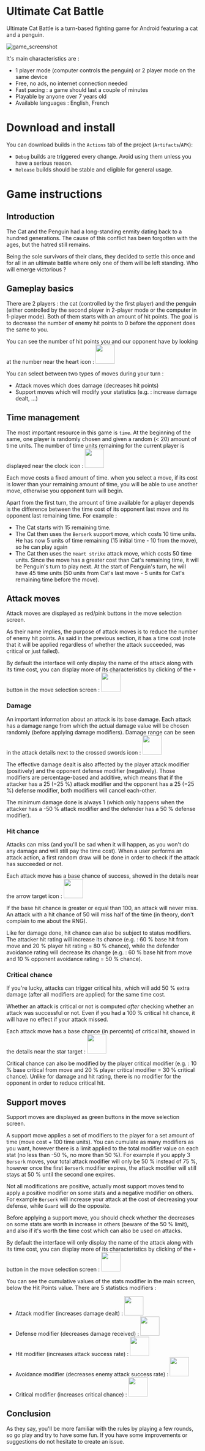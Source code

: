 # Ultimate Cat Battle

Ultimate Cat Battle is a turn-based fighting game for Android featuring a cat and a penguin.

![game_screenshot](images/UltimateCatBattleScreenshot.png)

It's main characteristics are :
- 1 player mode (computer controls the penguin) or 2 player mode on the same device
- Free, no ads, no internet connection needed
- Fast pacing : a game should last a couple of minutes
- Playable by anyone over 7 years old
- Available languages : English, French

# Download and install

You can download builds in the `Actions` tab of the project (`Artifacts`/`APK`):
- `Debug` builds are triggered every change. Avoid using them unless you have a serious reason.
- `Release` builds should be stable and eligible for general usage.

# Game instructions

## Introduction

The Cat and the Penguin had a long-standing enmity dating back to a hundred generations. The cause of
this conflict has been forgotten with the ages, but the hatred still remains.

Being the sole survivors of their clans, they decided to settle this once and for all in an ultimate
battle where only one of them will be left standing. Who will emerge victorious ?

## Gameplay basics

There are 2 players : the cat (controlled by the first player) and the penguin (either controlled by
the second player in 2-player mode or the computer in 1-player mode). Both of them starts with an amount
of hit points. The goal is to decrease the number of enemy hit points to 0 before the opponent does
the same to you.

You can see the number of hit points you and our opponent have by looking at the number near the heart
icon : <img src="images/hitpoints2.svg" width="50" height="50">


You can select between two types of moves during your turn :
- Attack moves which does damage (decreases hit points)
- Support moves which will modify your statistics (e.g. : increase damage dealt, ...)

## Time management

The most important resource in this game is `time`. At the beginning of the same, one player is randomly
chosen and given a random (< 20) amount of time units. The number of time units remaining for the current
player is displayed near the clock icon : <img src="images/clock.svg" width="50" height="50">

Each move costs a fixed amount of time. when you select a move, if its cost is lower than your
remaining amount of time, you will be able to use another move, otherwise you opponent turn will begin.

Apart from the first turn, the amount of time available for a player depends is the difference between
the time cost of its opponent last move and its opponent last remaining time. For example :
- The Cat starts with 15 remaining time. 
- The Cat then uses the `Berserk` support move, which costs 10 time units. He has now 5 units of time remaining
  (15 initial time - 10 from the move), so he can play again
- The Cat then uses the `Heart strike` attack move, which costs 50 time units. Since the move has a greater
cost than Cat's remaining time, it will be Penguin's turn to play next. At the start of Penguin's turn,
he will have 45 time units (50 units from Cat's last move - 5 units for Cat's remaining time before the move).

## Attack moves

Attack moves are displayed as red/pink buttons in the move selection screen.

As their name implies, the purpose of attack moves is to reduce the number of enemy hit points. As said
in the previous section, it has a time cost (note that it will be applied regardless of whether the attack
succeeded, was critical or just failed).

By default the interface will only display the name of the attack along with its time cost, you can display
more of its characteristics by clicking of the `+` button in the move selection screen : <img src="images/details_on.svg" width="50" height="50">

### Damage

An important information about an attack is its base damage. Each attack has a damage range from which
the actual damage value will be chosen randomly (before applying damage modifiers). Damage range can
be seen in the attack details next to the crossed swords icon : <img src="images/damage.svg" width="50" height="50">

The effective damage dealt is also affected by the player attack modifier (positively) and the opponent
defense modifier (negatively). Those modifiers are percentage-based and additive, which means that if
the attacker has a 25 (=25 %) attack modifier and the opponent has a 25 (=25 %) defense modifier, both
modifiers will cancel each-other.

The minimum damage done is always 1 (which only happens when the attacker has a -50 % attack modifier
and the defender has a 50 % defense modifier).

### Hit chance

Attacks can miss (and you'll be sad when it will happen, as you won't do any damage and will still pay
the time cost). When a user performs an attack action, a first random draw will be done in order to
check if the attack has succeeded or not.

Each attack move has a base chance of success, showed in the details near the arrow target icon : <img src="images/hit_chance.svg" width="50" height="50">

If the base hit chance is greater or equal than 100, an attack will never miss. An attack with a hit
chance of 50 will miss half of the time (in theory, don't complain to me about the RNG).

Like for damage done, hit chance can also be subject to status modifiers. The attacker hit rating will
increase its chance (e.g. : 60 % base hit from move and 20 % player hit rating = 80 % chance), while
the defender avoidance rating will decrease its change (e.g. : 60 % base hit from move and 10 % opponent
avoidance rating = 50 % chance).

### Critical chance

If you're lucky, attacks can trigger critical hits, which will add 50 % extra damage (after all
modifiers are applied) for the same time cost.

Whether an attack is critical or not is computed *after* checking whether an attack was successful or
not. Even if you had a 100 % critical hit chance, it will have no effect if your attack missed.

Each attack move has a base chance (in percents) of critical hit, showed in the details near the star
target : <img src="images/critical.svg" width="50" height="50">

Critical chance can also be modified by the player critical modifier (e.g. : 10 % base critical from
move and 20 % player critical modifier = 30 % critical chance). Unlike for damage and hit rating, there
is no modifier for the opponent in order to reduce critical hit.

## Support moves

Support moves are displayed as green buttons in the move selection screen.

A support move applies a set of modifiers to the player for a set amount of time (move cost + 100 time units).
You can cumulate as many modifiers as you want, however there is a limit applied to the total modifier
value on each stat (no less than -50 %, no more than 50 %). For example if you apply 3 `Berserk` moves,
your total attack modifier will only be 50 % instead of 75 %, however once the first `Berserk` modifier
expires, the attack modifier will still stays at 50 % until the second one expires.

Not all modifications are positive, actually most support moves tend to apply a positive modifier on
some stats and a negative modifier on others. For example `Berserk` will increase your attack
at the cost of decreasing your defense, while `Guard` will do the opposite.

Before applying a support move, you should check whether the decreases on some stats are worth in increase
in others (beware of the 50 % limit), and also if it's worth the time cost which can also be used on attacks.

By default the interface will only display the name of the attack along with its time cost, you can display
more of its characteristics by clicking of the `+` button in the move selection screen : <img src="images/details_on.svg" width="50" height="50">

You can see the cumulative values of the stats modifier in the main screen, below the Hit Points value.
There are 5 statistics modifiers :

- Attack modifier (increases damage dealt) : <img src="images/attack.svg" width="50" height="50">
- Defense modifier (decreases damage received) : <img src="images/defense.svg" width="50" height="50">
- Hit modifier (increases attack success rate) : <img src="images/hit.svg" width="50" height="50">
- Avoidance modifier (decreases enemy attack success rate) : <img src="images/avoid2.svg" width="50" height="50">
- Critical modifier (increases critical chance) : <img src="images/critical.svg" width="50" height="50">

## Conclusion

As they say, you'll be more familiar with the rules by playing a few rounds, so go play and try to
have some fun. If you have some improvements or suggestions do not hesitate to create an issue.

